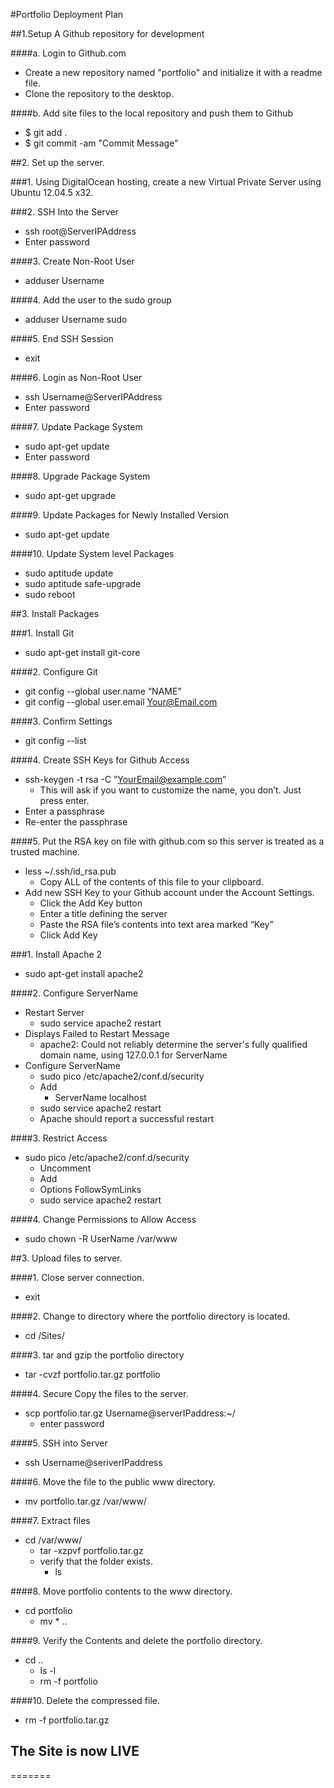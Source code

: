 #Portfolio Deployment Plan

##1.Setup A Github repository for development

####a. Login to Github.com
  + Create a new repository named "portfolio" and initialize it with a readme file.
  + Clone the repository to the desktop.

####b. Add site files to the local repository and push them to Github
  + $ git add .
  + $ git commit -am "Commit Message"

##2. Set up the server.

###1. Using DigitalOcean hosting, create a new Virtual Private Server using Ubuntu 12.04.5 x32.

###2. SSH Into the Server
  +	ssh root@ServerIPAddress
  +	Enter password

####3.	Create Non-Root User
  +	adduser Username

####4.	Add the user to the sudo group
  +	adduser Username sudo

####5. End SSH Session
  +	exit

####6.	Login as Non-Root User
  +	ssh Username@ServerIPAddress
  +	Enter password

####7.	Update Package System
+	sudo apt-get update
  +	Enter password

####8.	Upgrade Package System
  +	sudo apt-get upgrade

####9.	Update Packages for Newly Installed Version
  +	sudo apt-get update

####10.	Update System level Packages
  +	sudo aptitude update
  +	sudo aptitude safe-upgrade
  +	sudo reboot

##3.	Install Packages

###1.	Install Git
  +	sudo apt-get install git-core

####2.	Configure Git
  +	git config --global user.name “NAME”
  +	git config --global user.email Your@Email.com

####3.	Confirm Settings
  +	git config --list

####4.	Create SSH Keys for Github Access
  +	ssh-keygen -t rsa -C ”YourEmail@example.com”
    +	This will ask if you want to customize the name, you don’t. Just press enter.
  +	Enter a passphrase
  +	Re-enter the passphrase

####5.	Put the RSA key on file with github.com so this server is treated as a trusted machine.
  +	less ~/.ssh/id_rsa.pub
    +	Copy ALL of the contents of this file to your clipboard.
  +	Add new SSH Key to your Github account under the Account Settings.
    +	Click the Add Key button
    +	Enter a title defining the server
    +	Paste the RSA file’s contents into text area marked “Key”
    +	Click Add Key

###1.	Install Apache 2
  +	sudo apt-get install apache2

####2.	Configure ServerName
  +	Restart Server
    +	sudo service apache2 restart
  +	Displays Failed to Restart Message
    +	apache2: Could not reliably determine the server's fully qualified domain name, using 127.0.0.1 for ServerName
  +	Configure ServerName
    +	sudo pico /etc/apache2/conf.d/security
      +	Add
        +	ServerName localhost
    +	sudo service apache2 restart
    +	Apache should report a successful restart

####3.	Restrict Access
  +	sudo pico /etc/apache2/conf.d/security
    +	Uncomment <Directory />
    +	Add
      +	Options FollowSymLinks
    +	sudo service apache2 restart

####4.	Change Permissions to Allow Access
  +	sudo chown -R UserName /var/www

##3. Upload files to server.

####1. Close server connection.
  + exit

####2. Change to directory where the portfolio directory is located.
  + cd /Sites/

####3. tar and gzip the portfolio directory
  + tar -cvzf portfolio.tar.gz portfolio

####4. Secure Copy the files to the server.
  + scp portfolio.tar.gz Username@serverIPaddress:~/
    + enter password

####5. SSH into Server
  + ssh Username@seriverIPaddress

####6. Move the file to the public www directory.
  + mv portfolio.tar.gz /var/www/

####7. Extract files
  + cd /var/www/
    + tar -xzpvf portfolio.tar.gz
    + verify that the folder exists.
      + ls

####8. Move portfolio contents to the www directory.
  + cd portfolio
    + mv * ..

####9. Verify the Contents and delete the portfolio directory.
  + cd ..
    + ls -l
    + rm -f portfolio

####10. Delete the compressed file.
  + rm -f portfolio.tar.gz

## The Site is now LIVE
=======
